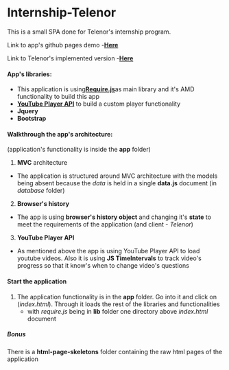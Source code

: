 # Internship-Telenor

This is a small SPA done for Telenor's internship program.

Link to app's github pages demo -[**Here**](https://softuni.github.io/Internship-Telenor/app/)

Link to Telenor's implemented version -[**Here**](http://www.telenor.bg/careers/youth-vacancies?=list)

#### App's libraries:
- This application is using[**Require.js**](http://requirejs.org/)as main library and it's AMD functionality to build this app
- [**YouTube Player API**](https://developers.google.com/youtube/iframe_api_reference) to build a custom player functionality
- **Jquery**
- **Bootstrap**

#### Walkthrough the app's architecture:
(application's functionality is inside the **app** folder)
1. **MVC** architecture 
 -  The application is structured around MVC architecture with the models being absent because the *data* is held in a single **data.js** document (in *database* folder)
2. **Browser's history**
 - The app is using **browser's history object** and changing it's **state** to meet the requirements of the application (and client - *Telenor*)
3. **YouTube Player API**
 - As mentioned above the app is using YouTube Player API to load youtube videos. Also it is using **JS TimeIntervals** to track video's progress so that it know's when to change video's questions

#### Start the application
1. The application functionality is in the **app** folder. Go into it and click on (*index.html*). Through it loads the rest of the libraries and functionalities
    - with *require.js* being in **lib** folder one directory above *index.html* document
   
##### Bonus
There is a **html-page-skeletons** folder containing the raw html pages of the application
